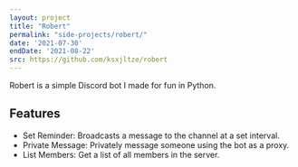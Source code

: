 ```yaml
---
layout: project
title: "Robert"
permalink: "side-projects/robert/"
date: '2021-07-30'
endDate: '2021-08-22'
src: https://github.com/ksxjltze/robert
---
```


Robert is a simple Discord bot I made for fun in Python.

## Features
- Set Reminder: Broadcasts a message to the channel at a set interval.
- Private Message: Privately message someone using the bot as a proxy.
- List Members: Get a list of all members in the server.